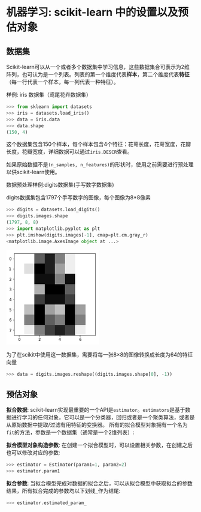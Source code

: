 # 机器学习: scikit-learn 中的设置以及预估对象

## 数据集

Scikit-learn可以从一个或者多个数据集中学习信息，这些数据集合可表示为2维阵列，也可认为是一个列表。列表的第一个维度代表**样本**，第二个维度代表**特征**（每一行代表一个样本，每一列代表一种特征）。

样例: iris 数据集（鸢尾花卉数据集）

```Python
>>> from sklearn import datasets
>>> iris = datasets.load_iris()
>>> data = iris.data
>>> data.shape
(150, 4)
```

这个数据集包含150个样本，每个样本包含4个特征：花萼长度，花萼宽度，花瓣长度，花瓣宽度，详细数据可以通过`iris.DESCR`查看。

如果原始数据不是`(n_samples, n_features)`的形状时，使用之前需要进行预处理以供scikit-learn使用。

数据预处理样例:digits数据集(手写数字数据集)

digits数据集包含1797个手写数字的图像，每个图像为8*8像素

```Python
>>> digits = datasets.load_digits()
>>> digits.images.shape
(1797, 8, 8)
>>> import matplotlib.pyplot as plt
>>> plt.imshow(digits.images[-1], cmap=plt.cm.gray_r)
<matplotlib.image.AxesImage object at ...>
```

![](./1.png)

为了在scikit中使用这一数据集，需要将每一张8×8的图像转换成长度为64的特征向量

```Python
>>> data = digits.images.reshape((digits.images.shape[0], -1))
```

## 预估对象

**拟合数据**: scikit-learn实现最重要的一个API是`estimator`。`estimators`是基于数据进行学习的任何对象，它可以是一个分类器，回归或者是一个聚类算法，或者是从原始数据中提取/过滤有用特征的变换器。
所有的拟合模型对象拥有一个名为`fit`的方法，参数是一个数据集（通常是一个2维列表）:

**拟合模型对象构造参数**: 在创建一个拟合模型时，可以设置相关参数，在创建之后也可以修改对应的参数:

```Python
>>> estimator = Estimator(param1=1, param2=2)
>>> estimator.param1
```

**拟合参数**: 当拟合模型完成对数据的拟合之后，可以从拟合模型中获取拟合的参数结果，所有拟合完成的参数均以下划线`_`作为结尾:

```Python
>>> estimator.estimated_param_
```
